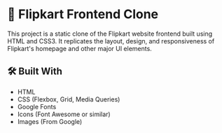 # 🛒 Flipkart Frontend Clone

This project is a static clone of the Flipkart website frontend built using HTML and CSS3. It replicates the layout, design, and responsiveness of Flipkart's homepage and other major UI elements.



## 🛠️ Built With

- HTML
- CSS (Flexbox, Grid, Media Queries)
- Google Fonts
- Icons (Font Awesome or similar)
- Images (From Google)


